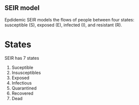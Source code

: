 ## SEIR model

Epdidemic SEIR models the flows of people between four states: susceptible (S), exposed (E), infected (I), and resistant (R).

# States

SEIR has 7 states
1) Suceptible
2) Insusceptibles
3) Exposed
4) Infectious
5) Quarantined
6) Recovered
7) Dead
